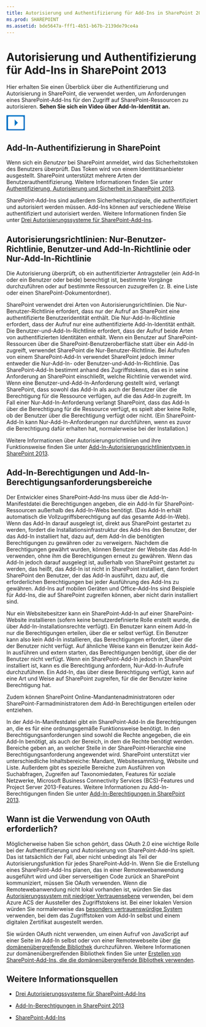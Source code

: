 ```yaml
---
title: Autorisierung und Authentifizierung für Add-Ins in SharePoint 2013
ms.prod: SHAREPOINT
ms.assetid: bde5647a-fff1-4b51-b67b-2139de79ce4a
---
```



# Autorisierung und Authentifizierung für Add-Ins in SharePoint 2013
Hier erhalten Sie einen Überblick über die Authentifizierung und Autorisierung in SharePoint, die verwendet werden, um Anforderungen eines SharePoint-Add-Ins für den Zugriff auf SharePoint-Ressourcen zu autorisieren.
**Sehen Sie sich ein Video über Add-In-Identität an.**

  
    
    

  
    
    
![Videos](images/mod_icon_video.png)
  
    
    

  
    
    

  
    
    

## Add-In-Authentifizierung in SharePoint
<a name="AuthN"> </a>

Wenn sich ein  *Benutzer*  bei SharePoint anmeldet, wird das Sicherheitstoken des Benutzers überprüft. Das Token wird von einem Identitätsanbieter ausgestellt. SharePoint unterstützt mehrere Arten der Benutzerauthentifizierung. Weitere Informationen finden Sie unter [Authentifizierung, Autorisierung und Sicherheit in SharePoint 2013](http://msdn.microsoft.com/library/8734790c-eb75-4d78-9604-7cc23b33b693%28Office.15%29.aspx).
  
    
    
SharePoint-Add-Ins sind außerdem Sicherheitsprinzipale, die authentifiziert und autorisiert werden müssen. Add-Ins können auf verschiedene Weise authentifiziert und autorisiert werden. Weitere Informationen finden Sie unter  [Drei Autorisierungssysteme für SharePoint-Add-Ins](three-authorization-systems-for-sharepoint-add-ins.md). 
  
    
    

## Autorisierungsrichtlinien: Nur-Benutzer-Richtlinie, Benutzer-und Add-In-Richtlinie oder Nur-Add-In-Richtlinie
<a name="AuthZ"> </a>

Die Autorisierung überprüft, ob ein authentifizierter Antragsteller (ein Add-In oder ein Benutzer oder beide) berechtigt ist, bestimmte Vorgänge durchzuführen oder auf bestimmte Ressourcen zuzugreifen (z. B. eine Liste oder einen SharePoint-Dokumentordner).
  
    
    
SharePoint verwendet drei Arten von Autorisierungsrichtlinien. Die Nur-Benutzer-Richtlinie erfordert, dass nur der Aufruf an SharePoint eine authentifizierte Benutzeridentität enthält. Die Nur-Add-In-Richtlinie erfordert, dass der Aufruf nur eine authentifizierte Add-In-Identität enthält. Die Benutzer-und-Add-In-Richtlinie erfordert, dass der Aufruf beide Arten von authentifizierten Identitäten enthält. Wenn ein Benutzer auf SharePoint-Ressourcen über die SharePoint-Benutzeroberfläche statt über ein Add-In zugreift, verwendet SharePoint die Nur-Benutzer-Richtlinie. Bei Aufrufen von einem SharePoint-Add-In verwendet SharePoint jedoch immer entweder die Nur-Add-In- oder Benutzer-und-Add-In-Richtlinie. Das SharePoint-Add-In bestimmt anhand des Zugriffstokens, das es in seine Anforderung an SharePoint einschließt, welche Richtlinie verwendet wird. Wenn eine Benutzer-und-Add-In-Anforderung gestellt wird, verlangt SharePoint, dass sowohl das Add-In als auch der Benutzer über die Berechtigung für die Ressource verfügen, auf die das Add-In zugreift. Im Fall einer Nur-Add-In-Anforderung verlangt SharePoint, dass das Add-In über die Berechtigung für die Ressource verfügt, es spielt aber keine Rolle, ob der Benutzer über die Berechtigung verfügt oder nicht. (Ein SharePoint-Add-In kann Nur-Add-In-Anforderungen nur durchführen, wenn es zuvor die Berechtigung dafür erhalten hat, normalerweise bei der Installation.)
  
    
    
Weitere Informationen über Autorisierungsrichtlinien und ihre Funktionsweise finden Sie unter  [Add-In-Autorisierungsrichtlinientypen in SharePoint 2013](add-in-authorization-policy-types-in-sharepoint-2013.md).
  
    
    

## Add-In-Berechtigungen und Add-In-Berechtigungsanforderungsbereiche
<a name="Permissions"> </a>

Der Entwickler eines SharePoint-Add-Ins muss über die Add-In-Manifestdatei die Berechtigungen angeben, die ein Add-In für SharePoint-Ressourcen außerhalb des Add-In-Webs benötigt. (Das Add-In erhält automatisch die Vollzugriffsberechtigung auf das gesamte Add-In-Web). Wenn das Add-In darauf ausgelegt ist, direkt aus SharePoint gestartet zu werden, fordert die Installationsinfrastruktur des Add-Ins den Benutzer, der das Add-In installiert hat, dazu auf, dem Add-In die benötigten Berechtigungen zu gewähren oder zu verweigern. Nachdem die Berechtigungen gewährt wurden, können Benutzer der Website das Add-In verwenden, ohne ihm die Berechtigungen erneut zu gewähren. Wenn das Add-In jedoch darauf ausgelegt ist, außerhalb von SharePoint gestartet zu werden, das heißt, das Add-In ist nicht in SharePoint installiert, dann fordert SharePoint den Benutzer, der das Add-In ausführt, dazu auf, die erforderlichen Berechtigungen bei jeder Ausführung des Add-Ins zu gewähren. Add-Ins auf mobilen Geräten und Office-Add-Ins sind Beispiele für Add-Ins, die auf SharePoint zugreifen können, aber nicht darin installiert sind.
  
    
    
Nur ein Websitebesitzer kann ein SharePoint-Add-In auf einer SharePoint-Website installieren (sofern keine benutzerdefinierte Rolle erstellt wurde, die über Add-In-Installationsrechte verfügt). Ein Benutzer kann einem Add-In nur die Berechtigungen erteilen, über die er selbst verfügt. Ein Benutzer kann also kein Add-In installieren, das Berechtigungen erfordert, über die der Benutzer nicht verfügt. Auf ähnliche Weise kann ein Benutzer kein Add-In ausführen und extern starten, das Berechtigungen benötigt, über die der Benutzer nicht verfügt. Wenn ein SharePoint-Add-In jedoch in SharePoint installiert ist, kann es die Berechtigung anfordern, Nur-Add-In-Aufrufe durchzuführen. Ein Add-In, das über diese Berechtigung verfügt, kann auf eine Art und Weise auf SharePoint zugreifen, für die der Benutzer keine Berechtigung hat.
  
    
    
Zudem können SharePoint Online-Mandantenadministratoren oder SharePoint-Farmadministratoren dem Add-In Berechtigungen erteilen oder entziehen.
  
    
    
In der Add-In-Manifestdatei gibt ein SharePoint-Add-In die Berechtigungen an, die es für eine ordnungsgemäße Funktionsweise benötigt. In den Berechtigungsanforderungen sind sowohl die Rechte angegeben, die ein Add-In benötigt, als auch der Bereich, in dem die Rechte benötigt werden. Bereiche geben an, an welcher Stelle in der SharePoint-Hierarchie eine Berechtigungsanforderung angewendet wird. SharePoint unterstützt vier unterschiedliche Inhaltsbereiche: Mandant, Websitesammlung, Website und Liste. Außerdem gibt es spezielle Bereiche zum Ausführen von Suchabfragen, Zugreifen auf Taxonomiedaten, Features für soziale Netzwerke, Microsoft Business Connectivity Services (BCS)-Features und Project Server 2013-Features. Weitere Informationen zu Add-In-Berechtigungen finden Sie unter  [Add-In-Berechtigungen in SharePoint 2013](add-in-permissions-in-sharepoint-2013.md).
  
    
    

## Wann ist die Verwendung von OAuth erforderlich?
<a name="FileName_uniquekeyword4"> </a>

Möglicherweise haben Sie schon gehört, dass OAuth 2.0 eine wichtige Rolle bei der Authentifizierung und Autorisierung von SharePoint-Add-Ins spielt. Das ist tatsächlich der Fall, aber nicht unbedingt als Teil der Autorisierungsfunktion für jedes SharePoint-Add-In. Wenn Sie die Erstellung eines SharePoint-Add-Ins planen, das in einer Remotewebanwendung ausgeführt wird und über serverseitigen Code zurück an SharePoint kommuniziert, müssen Sie OAuth verwenden. Wenn die Remotewebanwendung nicht lokal vorhanden ist, würden Sie das  [Autorisierungssystem mit niedriger Vertrauensebene](creating-sharepoint-add-ins-that-use-low-trust-authorization.md) verwenden, bei dem Azure ACS der Aussteller des Zugriffstokens ist. Bei einer lokalen Version würden Sie normalerweise das [besonders vertrauenswürdige System](creating-sharepoint-add-ins-that-use-high-trust-authorization.md) verwenden, bei dem das Zugriffstoken vom Add-In selbst und einem digitalen Zertifikat ausgestellt werden.
  
    
    
Sie würden OAuth nicht verwenden, um einen Aufruf von JavaScript auf einer Seite im Add-In selbst oder von einer Remotewebseite über  [die domänenübergreifende Bibliothek](creating-sharepoint-add-ins-that-use-the-cross-domain-library.md) durchzuführen. Weitere Informationen zur domänenübergreifenden Bibliothek finden Sie unter [Erstellen von SharePoint-Add-Ins, die die domänenübergreifende Bibliothek verwenden](creating-sharepoint-add-ins-that-use-the-cross-domain-library.md).
  
    
    

## Weitere Informationsquellen
<a name="Filename_AdditionalResources"> </a>


-  [Drei Autorisierungssysteme für SharePoint-Add-Ins](three-authorization-systems-for-sharepoint-add-ins.md)
    
  
-  [Add-In-Berechtigungen in SharePoint 2013](add-in-permissions-in-sharepoint-2013.md)
    
  
-  [SharePoint-Add-Ins](sharepoint-add-ins.md)
    
  

